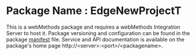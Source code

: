 # Package Name : EdgeNewProjectT
This is a webMethods package and requires a webMethods Integration Server to host it. Package versioning and configuration can be found in the package [manifest](./EdgeNewProjectT/manifest.v3) file. Service and API documentation is available on the package's home page http://&lt;server&gt;:&lt;port&gt;/&lt;packagename>.